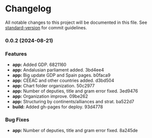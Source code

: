 # Changelog

All notable changes to this project will be documented in this file. See [standard-version](https://github.com/conventional-changelog/standard-version) for commit guidelines.

### 0.0.2 (2024-08-21)


### Features

* **app:** Added GDP. 6821160
* **app:** Andalusian parliament added. 3bd4ee4
* **app:** Big update GDP and Spain pages. b0faca9
* **app:** CEEAC and other countries added. d3bd504
* **app:** Chart folder organization. 50c2977
* **app:** Number of deputies, title and gram error fixed. 3ed9476
* **app:** Organization improve. 09be262
* **app:** Structuring by continents/alliances and strat. ba522d7
* **build:** Added gh-pages for deploy. 93d4778


### Bug Fixes

* **app:** Number of deputies, title and gram error fixed. 8a245de

